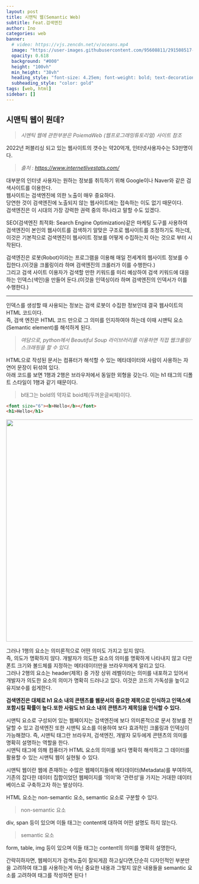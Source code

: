 ```yaml
---
layout: post
title: 시맨틱 웹(Semantic Web)
subtitle: Feat.검색엔진
author: Ino
categories: web
banner:
  # video: https://vjs.zencdn.net/v/oceans.mp4
  image: "https://user-images.githubusercontent.com/95608811/291508517-1966009e-4c10-4089-a793-f3f778f31809.png"
  opacity: 0.618
  background: "#000"
  height: "100vh"
  min_height: "38vh"
  heading_style: "font-size: 4.25em; font-weight: bold; text-decoration: underline"
  subheading_style: "color: gold"
tags: [web, html]
sidebar: []
---
```

## 시맨틱 웹이 뭔데?
> _시멘틱 웹에 관한부분은 PoiemaWeb (웹프로그래밍튜토리얼) 사이트 참조_

2022년 퍼블리싱 되고 있는 웹사이트의 갯수는 약20억개, 인터넷사용자수는 53만명이다.
> _출처 : https://www.internetlivestats.com/_

대부분의 인터넷 사용자는 원하는 정보를 취득하기 위해 Google이나 Naver와 같은 검색사이트를 이용한다.   
웹사이트는 검색엔진에 의한 노출이 매우 중요하다.   
당연한 것이 검색엔진에 노출되지 않는 웹사이트에는 접속하는 이도 없기 때문이다.   
검색엔진은 이 시대의 가장 강력한 권력 중의 하나라고 말할 수도 있겠다.   


SEO(검색엔진 최적화: Search Engine Optimization)같은 마케팅 도구를 사용하여 검색엔진이 본인의 웹사이트를 검색하기 알맞은 구조로 웹사이트를 조정하기도 하는데, 이것은 기본적으로 검색엔진이 웹사이트 정보를 어떻게 수집하는지 아는 것으로 부터 시작된다.

검색엔진은 로봇(Robot)이라는 프로그램을 이용해 매일 전세계의 웹사이트 정보를 수집한다.(이것을 크롤링이라 하며 검색엔진의 크롤러가 이를 수행한다.)   
그리고 검색 사이트 이용자가 검색할 만한 키워드를 미리 예상하여 검색 키워드에 대응하는 인덱스(색인)을 만들어 둔다.(이것을 인덱싱이라 하며 검색엔진의 인덱서가 이를 수행한다.) 

* * *

인덱스를 생성할 때 사용되는 정보는 검색 로봇이 수집한 정보인데 결국 웹사이트의 HTML 코드이다.   
즉, 검색 엔진은 HTML 코드 만으로 그 의미를 인지하여야 하는데 이때 시맨틱 요소(Semantic element)를 해석하게 된다.   
> _여담으로, python에서 Beautiful Soup 라이브러리를 이용하면 직접 웹크롤링/스크래핑을 할 수 있다._

HTML으로 작성된 문서는 컴퓨터가 해석할 수 있는 메타데이터와 사람이 사용하는 자연어 문장이 뒤섞여 있다.   
아래 코드를 보면 1행과 2행은 브라우저에서 동일한 외형을 갖는다. 이는 h1 태그의 디폴트 스타일이 1행과 같기 때문이다.
> b태그는 bold의 약자로 boid체(두꺼운글씨체)이다.

```html
<font size="6"><b>Hello</b></font>
<h1>Hello</h1>
```

<img src="https://user-images.githubusercontent.com/95608811/169962379-1c21cd6f-9b7f-4eee-a887-a5c82a6455ba.png" width="600px">

그러나 1행의 요소는 의미론적으로 어떤 의미도 가지고 있지 않다.  
즉, 의도가 명확하지 않다. 
개발자가 의도한 요소의 의미를 명확하게 나타내지 않고 다만 폰트 크기와 볼드체를 지정하는 메타데이터만을 브라우저에게 알리고 있다.  
그러나 2행의 요소는 header(제목) 중 가장 상위 레벨이라는 의미를 내포하고 있어서 개발자가 의도한 요소의 의미가 명확히 드러나고 있다. 
이것은 코드의 가독성을 높이고 유지보수를 쉽게한다.  

**검색엔진은 대체로 h1 요소 내의 콘텐츠를 웹문서의 중요한 제목으로 인식하고 인덱스에 포함시킬 확률이 높다.또한 사람도 h1 요소 내의 콘텐츠가 제목임을 인식할 수 있다.** 

시맨틱 요소로 구성되어 있는 웹페이지는 검색엔진에 보다 의미론적으로 문서 정보를 전달할 수 있고 검색엔진 또한 시맨틱 요소를 이용하여 보다 효과적인 크롤링과 인덱싱이 가능해졌다. 
즉, 시맨틱 태그란 브라우저, 검색엔진, 개발자 모두에게 콘텐츠의 의미를 명확히 설명하는 역할을 한다.  
시맨틱 태그에 의해 컴퓨터가 HTML 요소의 의미를 보다 명확히 해석하고 그 데이터를 활용할 수 있는 시맨틱 웹이 실현될 수 있다.  

시맨틱 웹이란 웹에 존재하는 수많은 웹페이지들에 메타데이터(Metadata)를 부여하여,  
기존의 잡다한 데이터 집합이었던 웹페이지를 ‘의미’와 ‘관련성’을 가지는 거대한 데이터베이스로 구축하고자 하는 발상이다.

HTML 요소는 non-semantic 요소, semantic 요소로 구분할 수 있다.

> non-semantic 요소 

div, span 등이 있으며 이들 태그는 content에 대하여 어떤 설명도 하지 않는다.   

> semantic 요소 

form, table, img 등이 있으며 이들 태그는 content의 의미를 명확히 설명한다,

간략히하자면, 웹페이지가 검색노출이 잘되게끔 하고싶다면,단순히 디자인적인 부분만을 고려하여 태그를 사용하는게 아닌 중요한 내용과 그렇지 않은 내용들을 semantic 요소를 고려하여 태그를 작성하면 된다 !